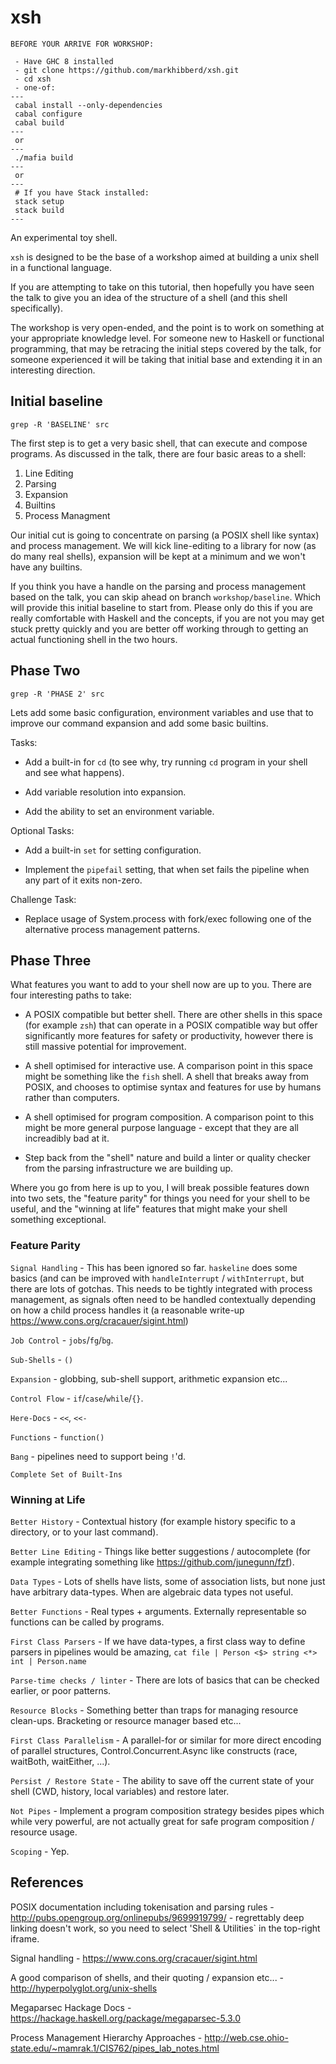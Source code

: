 xsh
===

```
BEFORE YOUR ARRIVE FOR WORKSHOP:

 - Have GHC 8 installed
 - git clone https://github.com/markhibberd/xsh.git
 - cd xsh
 - one-of:
---
 cabal install --only-dependencies
 cabal configure
 cabal build
---
 or
---
 ./mafia build
---
 or
---
 # If you have Stack installed:
 stack setup
 stack build
---
```

An experimental toy shell.

`xsh` is designed to be the base of a workshop aimed at building a
unix shell in a functional language.

If you are attempting to take on this tutorial, then hopefully you
have seen the talk to give you an idea of the structure of a shell
(and this shell specifically).

The workshop is very open-ended, and the point is to work on something
at your appropriate knowledge level. For someone new to Haskell or
functional programming, that may be retracing the initial steps
covered by the talk, for someone experienced it will be taking that
initial base and extending it in an interesting direction.


Initial baseline
----------------


```
grep -R 'BASELINE' src
```

The first step is to get a very basic shell, that can execute and
compose programs. As discussed in the talk, there are four basic areas
to a shell:

 1. Line Editing
 2. Parsing
 3. Expansion
 4. Builtins
 5. Process Managment

Our initial cut is going to concentrate on parsing (a POSIX shell like
syntax) and process management. We will kick line-editing to a
library for now (as do many real shells), expansion will be kept at a
minimum and we won't have any builtins.

If you think you have a handle on the parsing and process management based
on the talk, you can skip ahead on branch `workshop/baseline`. Which will
provide this initial baseline to start from. Please only do this if you
are really comfortable with Haskell and the concepts, if you are not you
may get stuck pretty quickly and you are better off working through to
getting an actual functioning shell in the two hours.

Phase Two
---------

```
grep -R 'PHASE 2' src
```

Lets add some basic configuration, environment variables and use that
to improve our command expansion and add some basic builtins.

Tasks:

 - Add a built-in for `cd` (to see why, try running `cd` program in
   your shell and see what happens).

 - Add variable resolution into expansion.

 - Add the ability to set an environment variable.

Optional Tasks:

 - Add a built-in `set` for setting configuration.

 - Implement the `pipefail` setting, that when set fails the pipeline
   when any part of it exits non-zero.

Challenge Task:

 - Replace usage of System.process with fork/exec following one of the
   alternative process management patterns.

Phase Three
-----------

What features you want to add to your shell now are up to you. There are
four interesting paths to take:

 - A POSIX compatible but better shell. There are other shells in this
   space (for example `zsh`) that can operate in a POSIX compatible
   way but offer significantly more features for safety or
   productivity, however there is still massive potential for
   improvement.

 - A shell optimised for interactive use. A comparison point in this
   space might be something like the `fish` shell. A shell that breaks
   away from POSIX, and chooses to optimise syntax and features for
   use by humans rather than computers.

 - A shell optimised for program composition. A comparison point to
   this might be more general purpose language - except that they are
   all increadibly bad at it.

 - Step back from the "shell" nature and build a linter or quality
   checker from the parsing infrastructure we are building up.

Where you go from here is up to you, I will break possible features
down into two sets, the "feature parity" for things you need for your
shell to be useful, and the "winning at life" features that might make
your shell something exceptional.

### Feature Parity

`Signal Handling` - This has been ignored so far. `haskeline` does
some basics (and can be improved with `handleInterrupt` /
`withInterrupt`, but there are lots of gotchas. This needs to be
tightly integrated with process management, as signals often need to
be handled contextually depending on how a child process handles it
(a reasonable write-up https://www.cons.org/cracauer/sigint.html)

`Job Control` - `jobs`/`fg`/`bg`.

`Sub-Shells` - `()`

`Expansion` - globbing, sub-shell support, arithmetic expansion etc...

`Control Flow` - `if`/`case`/`while`/`{}`.

`Here-Docs` - `<<`, `<<-`

`Functions` - `function()`

`Bang` - pipelines need to support being `!`'d.

`Complete Set of Built-Ins`


### Winning at Life

`Better History` - Contextual history (for example history specific to a
directory, or to your last command).

`Better Line Editing` - Things like better suggestions / autocomplete (for
example integrating something like https://github.com/junegunn/fzf).

`Data Types` - Lots of shells have lists, some of association lists,
but none just have arbitrary data-types. When are algebraic data types
not useful.

`Better Functions` - Real types + arguments.  Externally representable
so functions can be called by programs.

`First Class Parsers` - If we have data-types, a first class way to
define parsers in pipelines would be amazing, `cat file | Person <$>
string <*> int | Person.name`

`Parse-time checks / linter` - There are lots of basics that can be
checked earlier, or poor patterns.

`Resource Blocks` - Something better than traps for managing resource
clean-ups. Bracketing or resource manager based etc...

`First Class Parallelism` - A parallel-for or similar for more direct
encoding of parallel structures, Control.Concurrent.Async like constructs
(race, waitBoth, waitEither, ...).

`Persist / Restore State` - The ability to save off the current state
of your shell (CWD, history, local variables) and restore later.

`Not Pipes` - Implement a program composition strategy besides pipes
which while very powerful, are not actually great for safe program
composition / resource usage.

`Scoping` - Yep.


References
----------

POSIX documentation including tokenisation and parsing rules -
http://pubs.opengroup.org/onlinepubs/9699919799/ - regrettably deep
linking doesn't work, so you need to select 'Shell & Utilities` in the
top-right iframe.

Signal handling - https://www.cons.org/cracauer/sigint.html

A good comparison of shells, and their quoting / expansion etc... -
http://hyperpolyglot.org/unix-shells

Megaparsec Hackage Docs - https://hackage.haskell.org/package/megaparsec-5.3.0

Process Management Hierarchy Approaches - http://web.cse.ohio-state.edu/~mamrak.1/CIS762/pipes_lab_notes.html
